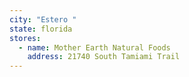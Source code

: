 ```yaml
---
city: "Estero "
state: florida
stores:
  - name: Mother Earth Natural Foods
    address: 21740 South Tamiami Trail
---
```


